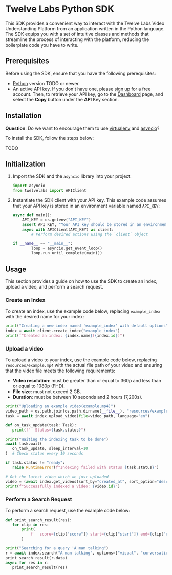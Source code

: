 # Twelve Labs Python SDK

This SDK provides a convenient way to interact with the Twelve Labs Video Understanding Platform from an application written in the Python language. The SDK equips you with a set of intuitive classes and methods that streamline the process of interacting with the platform, reducing the boilerplate code you have to write.

## Prerequisites

Before using the SDK, ensure that you have the following prerequisites:

-  [Python](https://www.python.org) version TODO or newer.
-  An active API key. If you don't have one, please [sign up](https://api.twelvelabs.io/) for a free account. Then, to retrieve your API key, go to the [Dashboard](https://api.twelvelabs.io/dashboard) page, and select the **Copy** button under the **API** Key section.

## Installation

**Question**: Do we want to encourage them to use [virtualenv](https://virtualenv.pypa.io/en/latest/) and  [asyncio](https://docs.python.org/3/library/asyncio.html)?

To install the SDK, follow the steps below:

TODO

## Initialization

1. Import the SDK and the `asyncio`  library into your project:

	```Python
	import asyncio
	from twelvelabs import APIClient
	``` 

2. Instantiate the SDK client with your API key. This example code assumes that your API key is stored in an environment variable named `API_KEY`:

	```Python
	async def main():
		API_KEY = os.getenv("API_KEY")
		assert API_KEY, "Your API key should be stored in an environment variable named API_KEY."
		async with APIClient(API_KEY) as client:
			# Perform desired actions using the `client` object

	if __name__ == "__main__":
			loop = asyncio.get_event_loop()
			loop.run_until_complete(main())
	```

## Usage

This section provides a guide on how to use the SDK to create an index, upload a video, and perform a search request.
### Create an Index

To create an index, use the example code below, replacing `example_index` with the desired name for your index:

```Python
print("Creating a new index named 'example_index' with default options")
index = await client.create_index("example_index")
print(f"Created an index: {index.name}({index.id})")
```
 

### Upload a video

To upload a video to your index, use the example code below, replacing `resources/example.mp4` with the actual file path of your video and ensuring that the video file meets the following requirements:
- **Video resolution**: must be greater than or equal to 360p and less than or equal to 1080p (FHD).
- **File size**: must not exceed 2 GB.
- **Duration**: must be between 10 seconds and 2 hours (7,200s).

```Python
print("Uploading an example video(example.mp4)")
video_path = os.path.join(os.path.dirname(__file__), "resources/example.mp4")
task = await index.upload_video(file=video_path, language="en")

def on_task_update(task: Task):
   print(f"  Status={task.status}")

print("Waiting the indexing task to be done")
await task.wait(
   on_task_update, sleep_interval=10
)  # Check status every 10 seconds

if task.status != "ready":
   raise RuntimeError(f"Indexing failed with status {task.status}")

# Get the latest video which we just uploaded
video = (await index.get_videos(sort_by="created_at", sort_option="desc"))[0]
print(f"Successfully indexed a video: {video.id}")
```

### Perform a Search Request

To perform a search request, use the example code below:

```Python
def print_search_result(res):
   for clip in res:
       print(
           f'  score={clip["score"]} start={clip["start"]} end={clip["end"]} confidence={clip["confidence"]}'
       )

print("Searching for a query 'A man talking")
r = await index.search("A man talking", options=["visual", "conversation"])
print_search_result(r.data)
async for res in r:
   print_search_result(res)
```
